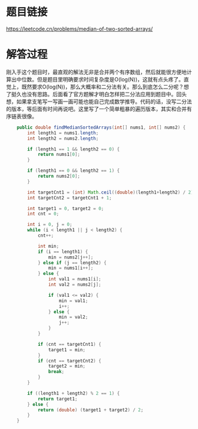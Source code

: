 # 题目链接
https://leetcode.cn/problems/median-of-two-sorted-arrays/

# 解答过程
刚入手这个题目时，最直观的解法无非是合并两个有序数组，然后就能很方便地计算出中位数。但是题目里明确要求时间复杂度是O(log(N))，这就有点头疼了。直觉上，既然要求O(log(N))，那么大概率和二分法有关。那么到底怎么二分呢？想了挺久也没有思路。后面看了官方题解才明白怎样把二分法应用到题目中。回头想，如果拿支笔写一写画一画可能也能自己完成数学推导。代码的话，没写二分法的版本，等后面有时间再说吧。这里写了一个简单粗暴的遍历版本，其实和合并有序链表很像。

```java
	public double findMedianSortedArrays(int[] nums1, int[] nums2) {
		int length1 = nums1.length;
		int length2 = nums2.length;

		if (length1 == 1 && length2 == 0) {
			return nums1[0];
		}

		if (length1 == 0 && length2 == 1) {
			return nums2[0];
		}

		int targetCnt1 = (int) Math.ceil((double)(length1+length2) / 2);
		int targetCnt2 = targetCnt1 + 1;

		int target1 = 0, target2 = 0;
		int cnt = 0;

		int i = 0, j = 0;
		while (i < length1 || j < length2) {
			cnt++;

			int min;
			if (i == length1) {
				min = nums2[j++];
			} else if (j == length2) {
				min = nums1[i++];
			} else {
				int val1 = nums1[i];
				int val2 = nums2[j];

				if (val1 <= val2) {
					min = val1;
					i++;
				} else {
					min = val2;
					j++;
				}
			}

			if (cnt == targetCnt1) {
				target1 = min;
			}
			if (cnt == targetCnt2) {
				target2 = min;
				break;
			}
		}

		if ((length1 + length2) % 2 == 1) {
			return target1;
		} else {
			return (double) (target1 + target2) / 2;
		}
	}
```